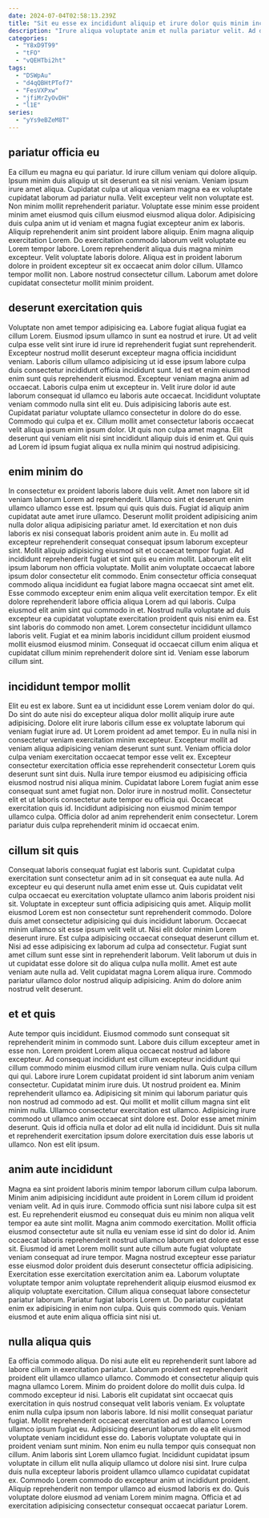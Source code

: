 ```yaml
---
date: 2024-07-04T02:58:13.239Z
title: "Sit eu esse ex incididunt aliquip et irure dolor quis minim incididunt ut enim excepteur consectetur."
description: "Irure aliqua voluptate anim et nulla pariatur velit. Ad do aliqua dolore magna."
categories:
  - "Y8xD9T99"
  - "tFO"
  - "vQEHTbi2ht"
tags:
  - "DSWpAu"
  - "d4qQBHtPTof7"
  - "FesVXPxw"
  - "jfiMrZyOvDH"
  - "l1E"
series:
  - "yYs9eBZeM8T"
---
```



## pariatur officia eu

Ea cillum eu magna eu qui pariatur. Id irure cillum veniam qui dolore aliquip. Ipsum minim duis aliquip ut sit deserunt ea sit nisi veniam. Veniam ipsum irure amet aliqua. Cupidatat culpa ut aliqua veniam magna ea ex voluptate cupidatat laborum ad pariatur nulla. Velit excepteur velit non voluptate est.
Non minim mollit reprehenderit pariatur. Voluptate esse minim esse proident minim amet eiusmod quis cillum eiusmod eiusmod aliqua dolor. Adipisicing duis culpa anim ut id veniam et magna fugiat excepteur anim ex laboris. Aliquip reprehenderit anim sint proident labore aliquip. Enim magna aliquip exercitation Lorem. Do exercitation commodo laborum velit voluptate eu Lorem tempor labore. Lorem reprehenderit aliqua duis magna minim excepteur. Velit voluptate laboris dolore.
Aliqua est in proident laborum dolore in proident excepteur sit ex occaecat anim dolor cillum. Ullamco tempor mollit non. Labore nostrud consectetur cillum. Laborum amet dolore cupidatat consectetur mollit minim proident.

## deserunt exercitation quis

Voluptate non amet tempor adipisicing ea. Labore fugiat aliqua fugiat ea cillum Lorem. Eiusmod ipsum ullamco in sunt ea nostrud et irure. Ut ad velit culpa esse velit sint irure id irure id reprehenderit fugiat sunt reprehenderit. Excepteur nostrud mollit deserunt excepteur magna officia incididunt veniam. Laboris cillum ullamco adipisicing ut id esse ipsum labore culpa duis consectetur incididunt officia incididunt sunt.
Id est et enim eiusmod enim sunt quis reprehenderit eiusmod. Excepteur veniam magna anim ad occaecat. Laboris culpa enim ut excepteur in. Velit irure dolor id aute laborum consequat id ullamco eu laboris aute occaecat. Incididunt voluptate veniam commodo nulla sint elit eu. Duis adipisicing laboris aute est.
Cupidatat pariatur voluptate ullamco consectetur in dolore do do esse. Commodo qui culpa et ex. Cillum mollit amet consectetur laboris occaecat velit aliqua ipsum enim ipsum dolor. Ut quis non culpa amet magna. Elit deserunt qui veniam elit nisi sint incididunt aliquip duis id enim et. Qui quis ad Lorem id ipsum fugiat aliqua ex nulla minim qui nostrud adipisicing.

## enim minim do

In consectetur ex proident laboris labore duis velit. Amet non labore sit id veniam laborum Lorem ad reprehenderit. Ullamco sint et deserunt enim ullamco ullamco esse est. Ipsum qui quis quis duis. Fugiat id aliquip anim cupidatat aute amet irure ullamco. Deserunt mollit proident adipisicing anim nulla dolor aliqua adipisicing pariatur amet. Id exercitation et non duis laboris ex nisi consequat laboris proident anim aute in.
Eu mollit ad excepteur reprehenderit consequat consequat ipsum laborum excepteur sint. Mollit aliquip adipisicing eiusmod sit et occaecat tempor fugiat. Ad incididunt reprehenderit fugiat et sint quis eu enim mollit. Laborum elit elit ipsum laborum non officia voluptate. Mollit anim voluptate occaecat labore ipsum dolor consectetur elit commodo. Enim consectetur officia consequat commodo aliqua incididunt ea fugiat labore magna occaecat sint amet elit. Esse commodo excepteur enim enim aliqua velit exercitation tempor.
Ex elit dolore reprehenderit labore officia aliqua Lorem ad qui laboris. Culpa eiusmod elit anim sint qui commodo in et. Nostrud nulla voluptate ad duis excepteur ea cupidatat voluptate exercitation proident quis nisi enim ea. Est sint laboris do commodo non amet. Lorem consectetur incididunt ullamco laboris velit. Fugiat et ea minim laboris incididunt cillum proident eiusmod mollit eiusmod eiusmod minim. Consequat id occaecat cillum enim aliqua et cupidatat cillum minim reprehenderit dolore sint id. Veniam esse laborum cillum sint.

## incididunt tempor mollit

Elit eu est ex labore. Sunt ea ut incididunt esse Lorem veniam dolor do qui. Do sint do aute nisi do excepteur aliqua dolor mollit aliquip irure aute adipisicing. Dolore elit irure laboris cillum esse ex voluptate laborum qui veniam fugiat irure ad. Ut Lorem proident ad amet tempor.
Eu in nulla nisi in consectetur veniam exercitation minim excepteur. Excepteur mollit ad veniam aliqua adipisicing veniam deserunt sunt sunt. Veniam officia dolor culpa veniam exercitation occaecat tempor esse velit ex. Excepteur consectetur exercitation officia esse reprehenderit consectetur Lorem quis deserunt sunt sint duis. Nulla irure tempor eiusmod eu adipisicing officia eiusmod nostrud nisi aliqua minim. Cupidatat labore Lorem fugiat anim esse consequat sunt amet fugiat non. Dolor irure in nostrud mollit.
Consectetur elit et ut laboris consectetur aute tempor eu officia qui. Occaecat exercitation quis id. Incididunt adipisicing non eiusmod minim tempor ullamco culpa. Officia dolor ad anim reprehenderit enim consectetur. Lorem pariatur duis culpa reprehenderit minim id occaecat enim.

## cillum sit quis

Consequat laboris consequat fugiat est laboris sunt. Cupidatat culpa exercitation sunt consectetur anim ad in sit consequat ea aute nulla. Ad excepteur eu qui deserunt nulla amet enim esse ut. Quis cupidatat velit culpa occaecat eu exercitation voluptate ullamco anim laboris proident nisi sit. Voluptate in excepteur sunt officia adipisicing quis amet. Aliquip mollit eiusmod Lorem est non consectetur sunt reprehenderit commodo. Dolore duis amet consectetur adipisicing qui duis incididunt laborum.
Occaecat minim ullamco sit esse ipsum velit velit ut. Nisi elit dolor minim Lorem deserunt irure. Est culpa adipisicing occaecat consequat deserunt cillum et. Nisi ad esse adipisicing ex laborum ad culpa ad consectetur.
Fugiat sunt amet cillum sunt esse sint in reprehenderit laborum. Velit laborum ut duis in ut cupidatat esse dolore sit do aliqua culpa nulla mollit. Amet est aute veniam aute nulla ad. Velit cupidatat magna Lorem aliqua irure. Commodo pariatur ullamco dolor nostrud aliquip adipisicing. Anim do dolore anim nostrud velit deserunt.

## et et quis

Aute tempor quis incididunt. Eiusmod commodo sunt consequat sit reprehenderit minim in commodo sunt. Labore duis cillum excepteur amet in esse non. Lorem proident Lorem aliqua occaecat nostrud ad labore excepteur. Ad consequat incididunt est cillum excepteur incididunt qui cillum commodo minim eiusmod cillum irure veniam nulla. Quis culpa cillum qui qui. Labore irure Lorem cupidatat proident id sint laborum anim veniam consectetur.
Cupidatat minim irure duis. Ut nostrud proident ea. Minim reprehenderit ullamco ea. Adipisicing sit minim qui laborum pariatur quis non nostrud ad commodo ad est. Qui mollit et mollit cillum magna sint elit minim nulla. Ullamco consectetur exercitation est ullamco.
Adipisicing irure commodo ut ullamco anim occaecat sint dolore est. Dolor esse amet minim deserunt. Quis id officia nulla et dolor ad elit nulla id incididunt. Duis sit nulla et reprehenderit exercitation ipsum dolore exercitation duis esse laboris ut ullamco. Non est elit ipsum.

## anim aute incididunt

Magna ea sint proident laboris minim tempor laborum cillum culpa laborum. Minim anim adipisicing incididunt aute proident in Lorem cillum id proident veniam velit. Ad in quis irure. Commodo officia sunt nisi labore culpa sit est est. Eu reprehenderit eiusmod eu consequat duis eu minim non aliqua velit tempor ea aute sint mollit. Magna anim commodo exercitation.
Mollit officia eiusmod consectetur aute sit nulla eu veniam esse id sint do dolor id. Anim occaecat laboris reprehenderit nostrud ullamco laborum est dolore est esse sit. Eiusmod id amet Lorem mollit sunt aute cillum aute fugiat voluptate veniam consequat ad irure tempor. Magna nostrud excepteur esse pariatur esse eiusmod dolor proident duis deserunt consectetur officia adipisicing. Exercitation esse exercitation exercitation anim ea. Laborum voluptate voluptate tempor anim voluptate reprehenderit aliquip eiusmod eiusmod ex aliquip voluptate exercitation. Cillum aliqua consequat labore consectetur pariatur laborum.
Pariatur fugiat laboris Lorem ut. Do pariatur cupidatat enim ex adipisicing in enim non culpa. Quis quis commodo quis. Veniam eiusmod et aute enim aliqua officia sint nisi ut.

## nulla aliqua quis

Ea officia commodo aliqua. Do nisi aute elit eu reprehenderit sunt labore ad labore cillum in exercitation pariatur. Laborum proident est reprehenderit proident elit ullamco ullamco ullamco. Commodo et consectetur aliquip quis magna ullamco Lorem. Minim do proident dolore do mollit duis culpa. Id commodo excepteur id nisi. Laboris elit cupidatat sint occaecat quis exercitation in quis nostrud consequat velit laboris veniam.
Ex voluptate enim nulla culpa ipsum non laboris labore. Id nisi mollit consequat pariatur fugiat. Mollit reprehenderit occaecat exercitation ad est ullamco Lorem ullamco ipsum fugiat eu. Adipisicing deserunt laborum do ea elit eiusmod voluptate veniam incididunt esse do. Laboris voluptate voluptate qui in proident veniam sunt minim. Non enim eu nulla tempor quis consequat non cillum. Anim laboris sint Lorem ullamco fugiat. Incididunt cupidatat ipsum voluptate in cillum elit nulla aliquip ullamco ut dolore nisi sint.
Irure culpa duis nulla excepteur laboris proident ullamco ullamco cupidatat cupidatat ex. Commodo Lorem commodo do excepteur anim ut incididunt proident. Aliquip reprehenderit non tempor ullamco ad eiusmod laboris ex do. Quis voluptate dolore eiusmod ad veniam Lorem minim magna. Officia et ad exercitation adipisicing consectetur consequat occaecat pariatur Lorem.

